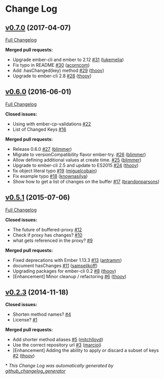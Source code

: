 # Change Log

## [v0.7.0](https://github.com/yapplabs/ember-buffered-proxy/tree/v0.7.0) (2017-04-07)
[Full Changelog](https://github.com/yapplabs/ember-buffered-proxy/compare/v0.6.0...v0.7.0)

**Merged pull requests:**

- Upgrade ember-cli and ember to 2.12 [\#31](https://github.com/yapplabs/ember-buffered-proxy/pull/31) ([lukemelia](https://github.com/lukemelia))
- Fix typo in README [\#30](https://github.com/yapplabs/ember-buffered-proxy/pull/30) ([acorncom](https://github.com/acorncom))
- Add .hasChanged\(key\) method [\#29](https://github.com/yapplabs/ember-buffered-proxy/pull/29) ([thoov](https://github.com/thoov))
- Upgrade to ember-cli 2.8 [\#28](https://github.com/yapplabs/ember-buffered-proxy/pull/28) ([thoov](https://github.com/thoov))

## [v0.6.0](https://github.com/yapplabs/ember-buffered-proxy/tree/v0.6.0) (2016-06-01)
[Full Changelog](https://github.com/yapplabs/ember-buffered-proxy/compare/v0.5.1...v0.6.0)

**Closed issues:**

- Using with ember-cp-validations [\#22](https://github.com/yapplabs/ember-buffered-proxy/issues/22)
- List of Changed Keys [\#16](https://github.com/yapplabs/ember-buffered-proxy/issues/16)

**Merged pull requests:**

- Release 0.6.0 [\#27](https://github.com/yapplabs/ember-buffered-proxy/pull/27) ([blimmer](https://github.com/blimmer))
- Migrate to versionCompatibility flavor ember-try. [\#26](https://github.com/yapplabs/ember-buffered-proxy/pull/26) ([blimmer](https://github.com/blimmer))
- Allow defining additional values at create time. [\#25](https://github.com/yapplabs/ember-buffered-proxy/pull/25) ([blimmer](https://github.com/blimmer))
- Upgrade to ember-cli 2.5 and update to ES2015 [\#24](https://github.com/yapplabs/ember-buffered-proxy/pull/24) ([thoov](https://github.com/thoov))
- fix object literal typo [\#19](https://github.com/yapplabs/ember-buffered-proxy/pull/19) ([miguelcobain](https://github.com/miguelcobain))
- Fix example typo [\#18](https://github.com/yapplabs/ember-buffered-proxy/pull/18) ([knownasilya](https://github.com/knownasilya))
- Show how to get a list of changes on the buffer [\#17](https://github.com/yapplabs/ember-buffered-proxy/pull/17) ([brandonparsons](https://github.com/brandonparsons))

## [v0.5.1](https://github.com/yapplabs/ember-buffered-proxy/tree/v0.5.1) (2015-07-06)
[Full Changelog](https://github.com/yapplabs/ember-buffered-proxy/compare/v0.2.3...v0.5.1)

**Closed issues:**

- The future of buffered-proxy [\#12](https://github.com/yapplabs/ember-buffered-proxy/issues/12)
- Check if proxy has changes? [\#10](https://github.com/yapplabs/ember-buffered-proxy/issues/10)
- what gets referenced in the proxy? [\#9](https://github.com/yapplabs/ember-buffered-proxy/issues/9)

**Merged pull requests:**

- Fixed deprecations with Ember 1.13.3 [\#13](https://github.com/yapplabs/ember-buffered-proxy/pull/13) ([antramm](https://github.com/antramm))
- document hasChanges [\#11](https://github.com/yapplabs/ember-buffered-proxy/pull/11) ([samselikoff](https://github.com/samselikoff))
- Upgrading packages for ember-cli 0.2 [\#8](https://github.com/yapplabs/ember-buffered-proxy/pull/8) ([thoov](https://github.com/thoov))
- \[Enhancement\] Minor cleanup / refactoring [\#6](https://github.com/yapplabs/ember-buffered-proxy/pull/6) ([thoov](https://github.com/thoov))

## [v0.2.3](https://github.com/yapplabs/ember-buffered-proxy/tree/v0.2.3) (2014-11-18)
**Closed issues:**

- Shorten method names? [\#4](https://github.com/yapplabs/ember-buffered-proxy/issues/4)
- License? [\#1](https://github.com/yapplabs/ember-buffered-proxy/issues/1)

**Merged pull requests:**

- Add shorter method aliases [\#5](https://github.com/yapplabs/ember-buffered-proxy/pull/5) ([mitchlloyd](https://github.com/mitchlloyd))
- Use the correct repository url [\#3](https://github.com/yapplabs/ember-buffered-proxy/pull/3) ([marcioj](https://github.com/marcioj))
- \[Enhancement\] Adding the ability to apply or discard a subset of keys [\#2](https://github.com/yapplabs/ember-buffered-proxy/pull/2) ([thoov](https://github.com/thoov))



\* *This Change Log was automatically generated by [github_changelog_generator](https://github.com/skywinder/Github-Changelog-Generator)*